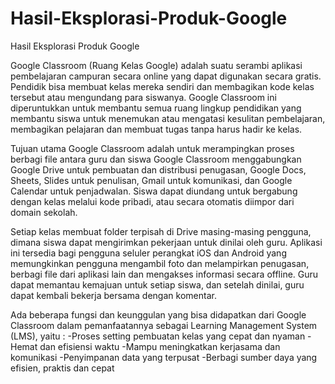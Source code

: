 # Hasil-Eksplorasi-Produk-Google
Hasil Eksplorasi Produk Google

Google Classroom (Ruang Kelas Google) adalah suatu serambi aplikasi pembelajaran campuran secara online yang dapat digunakan secara gratis. Pendidik bisa membuat kelas mereka sendiri dan membagikan kode kelas tersebut atau mengundang para siswanya. Google Classroom ini diperuntukkan untuk membantu semua ruang lingkup pendidikan yang membantu siswa untuk menemukan atau mengatasi kesulitan pembelajaran, membagikan pelajaran dan membuat tugas tanpa harus hadir ke kelas.

Tujuan utama Google Classroom adalah untuk merampingkan proses berbagi file antara guru dan siswa Google Classroom menggabungkan Google Drive untuk pembuatan dan distribusi penugasan, Google Docs, Sheets, Slides untuk penulisan, Gmail untuk komunikasi, dan Google Calendar untuk penjadwalan. Siswa dapat diundang untuk bergabung dengan kelas melalui kode pribadi, atau secara otomatis diimpor dari domain sekolah.

Setiap kelas membuat folder terpisah di Drive masing-masing pengguna, dimana siswa dapat mengirimkan pekerjaan untuk dinilai oleh guru. Aplikasi ini tersedia bagi pengguna seluler perangkat iOS dan Android yang memungkinkan pengguna mengambil foto dan melampirkan penugasan, berbagi file dari aplikasi lain dan mengakses informasi secara offline. Guru dapat memantau kemajuan untuk setiap siswa, dan setelah dinilai, guru dapat kembali bekerja bersama dengan komentar.

Ada beberapa fungsi dan keunggulan yang bisa didapatkan dari Google Classroom dalam pemanfaatannya sebagai Learning Management System (LMS), yaitu :
-Proses setting pembuatan kelas yang cepat dan nyaman
-Hemat dan efisiensi waktu
-Mampu meningkatkan kerjasama dan komunikasi 
-Penyimpanan data yang terpusat
-Berbagi sumber daya yang efisien, praktis dan cepat
